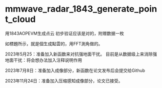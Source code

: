 # mmwave_radar_1843_generate_point_cloud
用1843AOPEVM生成点云 初步验证应该是对的，附赠数据一枚

如標題所示，就是個生成點雲的，用FFT測角做的。

2023年5月25：准备加入新函数来对抗强地面干扰。
目前是从数据级上来消除强地面干扰：将会想办法加入注释说明作用

2023年7月8日：准备加入成像部分，新函数在论文发布后会提交给Github

2023年11月24日：准备加入压缩感知成像部分，论文已接受。
